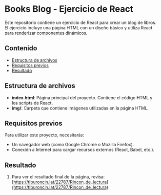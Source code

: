 # Books Blog - Ejercicio de React

Este repositorio contiene un ejercicio de React para crear un blog de libros. El ejercicio incluye una página HTML con un diseño básico y utiliza React para renderizar componentes dinámicos.

## Contenido

- [Estructura de archivos](#estructura-de-archivos)
- [Requisitos previos](#requisitos-previos)
- [Resultado](#resultado)

## Estructura de archivos

- **index.html**: Página principal del proyecto. Contiene el código HTML y los scripts de React.
- **img/**: Carpeta que contiene imágenes utilizadas en la página HTML.

## Requisitos previos

Para utilizar este proyecto, necesitarás:

- Un navegador web (como Google Chrome o Mozilla Firefox).
- Conexión a Internet para cargar recursos externos (React, Babel, etc.).

## Resultado

1. Para ver el resultado final de la página, revisa: [https://tiburoncin.lat/22787/Rincon_de_lectura](https://tiburoncin.lat/22787/Rincon_de_lectura)
